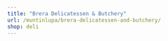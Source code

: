 ```yaml
---
title: "Brera Delicatessen & Butchery"
url: /muntinlupa/brera-delicatessen-and-butchery/
shop: deli
---
```

